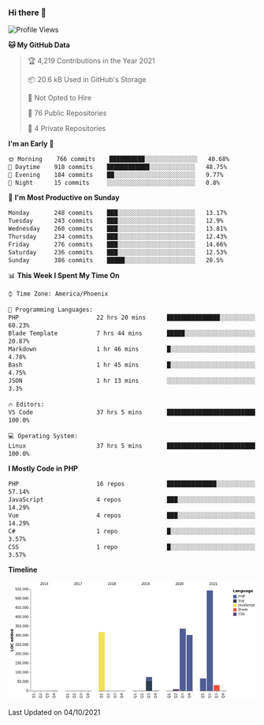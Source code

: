 ### Hi there 👋

<!--START_SECTION:waka-->
![Profile Views](http://img.shields.io/badge/Profile%20Views-0-blue)

**🐱 My GitHub Data** 

> 🏆 4,219 Contributions in the Year 2021
 > 
> 📦 20.6 kB Used in GitHub's Storage 
 > 
> 🚫 Not Opted to Hire
 > 
> 📜 76 Public Repositories 
 > 
> 🔑 4 Private Repositories  
 > 
**I'm an Early 🐤** 

```text
🌞 Morning    766 commits    ██████████░░░░░░░░░░░░░░░   40.68% 
🌆 Daytime    918 commits    ████████████░░░░░░░░░░░░░   48.75% 
🌃 Evening    184 commits    ██░░░░░░░░░░░░░░░░░░░░░░░   9.77% 
🌙 Night      15 commits     ░░░░░░░░░░░░░░░░░░░░░░░░░   0.8%

```
📅 **I'm Most Productive on Sunday** 

```text
Monday       248 commits    ███░░░░░░░░░░░░░░░░░░░░░░   13.17% 
Tuesday      243 commits    ███░░░░░░░░░░░░░░░░░░░░░░   12.9% 
Wednesday    260 commits    ███░░░░░░░░░░░░░░░░░░░░░░   13.81% 
Thursday     234 commits    ███░░░░░░░░░░░░░░░░░░░░░░   12.43% 
Friday       276 commits    ███░░░░░░░░░░░░░░░░░░░░░░   14.66% 
Saturday     236 commits    ███░░░░░░░░░░░░░░░░░░░░░░   12.53% 
Sunday       386 commits    █████░░░░░░░░░░░░░░░░░░░░   20.5%

```


📊 **This Week I Spent My Time On** 

```text
⌚︎ Time Zone: America/Phoenix

💬 Programming Languages: 
PHP                      22 hrs 20 mins      ███████████████░░░░░░░░░░   60.23% 
Blade Template           7 hrs 44 mins       █████░░░░░░░░░░░░░░░░░░░░   20.87% 
Markdown                 1 hr 46 mins        █░░░░░░░░░░░░░░░░░░░░░░░░   4.78% 
Bash                     1 hr 45 mins        █░░░░░░░░░░░░░░░░░░░░░░░░   4.75% 
JSON                     1 hr 13 mins        ░░░░░░░░░░░░░░░░░░░░░░░░░   3.3%

🔥 Editors: 
VS Code                  37 hrs 5 mins       █████████████████████████   100.0%

💻 Operating System: 
Linux                    37 hrs 5 mins       █████████████████████████   100.0%

```

**I Mostly Code in PHP** 

```text
PHP                      16 repos            ██████████████░░░░░░░░░░░   57.14% 
JavaScript               4 repos             ███░░░░░░░░░░░░░░░░░░░░░░   14.29% 
Vue                      4 repos             ███░░░░░░░░░░░░░░░░░░░░░░   14.29% 
C#                       1 repo              █░░░░░░░░░░░░░░░░░░░░░░░░   3.57% 
CSS                      1 repo              █░░░░░░░░░░░░░░░░░░░░░░░░   3.57%

```


**Timeline**

![Chart not found](https://raw.githubusercontent.com/mikebronner/mikebronner/master/charts/bar_graph.png) 


 Last Updated on 04/10/2021
<!--END_SECTION:waka-->

<!--
**mikebronner/mikebronner** is a ✨ _special_ ✨ repository because its `README.md` (this file) appears on your GitHub profile.

Here are some ideas to get you started:

- 🔭 I’m currently working on ...
- 🌱 I’m currently learning ...
- 👯 I’m looking to collaborate on ...
- 🤔 I’m looking for help with ...
- 💬 Ask me about ...
- 📫 How to reach me: ...
- 😄 Pronouns: ...
- ⚡ Fun fact: ...
-->
